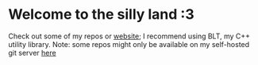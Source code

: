 # Welcome to the silly land :3
Check out some of my repos or [website](https://tpgc.me/); I recommend using BLT, my C++ utility library.
Note: some repos might only be available on my self-hosted git server [here](https://git.tpgc.me)
